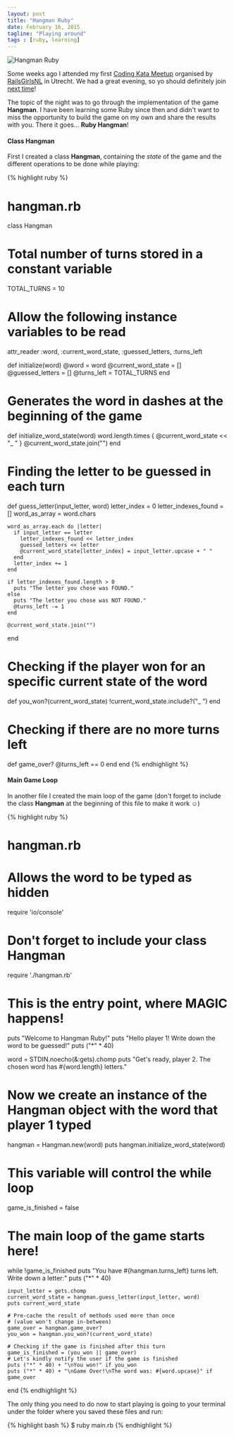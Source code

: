 ```yaml
---
layout: post
title: "Hangman Ruby"
date: February 16, 2015
tagline: "Playing around"
tags : [ruby, learning]
---
```


![Hangman Ruby](http://miriamtocino.github.io/images/posts/hangman-ruby.svg)

Some weeks ago I attended my first [Coding Kata Meetup](http://www.meetup.com/RailsGirls-NL/events/197906212/) organised by [RailsGirlsNL](https://twitter.com/RailsGirls_NL) in Utrecht. We had a great evening, so yo should definitely join [next time](http://www.meetup.com/RailsGirls-NL/events/197905672/)!

The topic of the night was to go through the implementation of the game **Hangman**. I have been learning some Ruby since then and didn't want to miss the opportunity to build the game on my own and share the results with you. There it goes... **Ruby Hangman**!

#### Class Hangman

First I created a class **Hangman**, containing the _state_ of the game and the different operations to be done while playing:

{% highlight ruby %}
# hangman.rb

class Hangman
  # Total number of turns stored in a constant variable
  TOTAL_TURNS = 10
  # Allow the following instance variables to be read
  attr_reader :word,
              :current_word_state,
              :guessed_letters,
              :turns_left

  def initialize(word)
    @word = word
    @current_word_state = []
    @guessed_letters = []
    @turns_left = TOTAL_TURNS
  end

  # Generates the word in dashes at the beginning of the game
  def initialize_word_state(word)
    word.length.times { @current_word_state << "_ " }
    @current_word_state.join("")
  end

  # Finding the letter to be guessed in each turn
  def guess_letter(input_letter, word)
    letter_index = 0
    letter_indexes_found = []
    word_as_array = word.chars

    word_as_array.each do |letter|
      if input_letter == letter
        letter_indexes_found << letter_index
        guessed_letters << letter
        @current_word_state[letter_index] = input_letter.upcase + " "
      end
      letter_index += 1
    end

    if letter_indexes_found.length > 0
      puts "The letter you chose was FOUND."
    else
      puts "The letter you chose was NOT FOUND."
      @turns_left -= 1
    end

    @current_word_state.join("")
  end

  # Checking if the player won for an specific current state of the word
  def you_won?(current_word_state)
    !current_word_state.include?("_ ")
  end

  # Checking if there are no more turns left
  def game_over?
    @turns_left == 0
  end
end
{% endhighlight %}

#### Main Game Loop

In another file I created the main loop of the game (don't forget to include the class **Hangman** at the beginning of this file to make it work ☺)

{% highlight ruby %}
# hangman.rb

# Allows the word to be typed as hidden
require 'io/console'
# Don't forget to include your class Hangman
require './hangman.rb'

# This is the entry point, where MAGIC happens!
puts "Welcome to Hangman Ruby!"
puts "Hello player 1! Write down the word to be guessed!"
puts ("*" * 40)

word = STDIN.noecho(&:gets).chomp
puts "Get's ready, player 2. The chosen word has #{word.length} letters."

# Now we create an instance of the Hangman object with the word that player 1 typed
hangman = Hangman.new(word)
puts hangman.initialize_word_state(word)

# This variable will control the while loop
game_is_finished = false

# The main loop of the game starts here!
while !game_is_finished
    puts "You have #{hangman.turns_left} turns left. Write down a letter:"
    puts ("*" * 40)

    input_letter = gets.chomp
    current_word_state = hangman.guess_letter(input_letter, word)
    puts current_word_state

    # Pre-cache the result of methods used more than once
    # (value won't change in-between)
    game_over = hangman.game_over?
    you_won = hangman.you_won?(current_word_state)

    # Checking if the game is finished after this turn
    game_is_finished = (you_won || game_over)
    # Let's kindly notify the user if the game is finished
    puts ("*" * 40) + "\nYou won!" if you_won
    puts ("*" * 40) + "\nGame Over!\nThe word was: #{word.upcase}" if game_over
end
{% endhighlight %}

The only thing you need to do now to start playing is going to your terminal under the folder where you saved these files and run:

{% highlight bash %}
$ ruby main.rb
{% endhighlight %}
